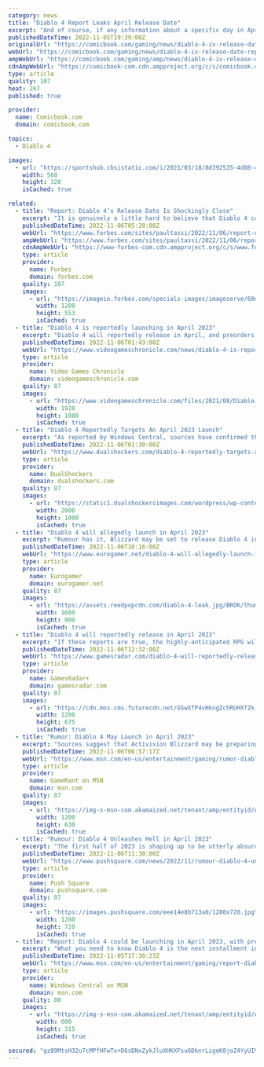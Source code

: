 ```yaml
---
category: news
title: "Diablo 4 Report Leaks April Release Date"
excerpt: "And of course, if any information about a specific day in April emerges, we will also be sure to update the story. Diablo 4 is in development for PC, PS4, PS5, Xbox One, Xbox Series S, and Xbox Series ..."
publishedDateTime: 2022-11-05T19:39:00Z
originalUrl: "https://comicbook.com/gaming/news/diablo-4-iv-release-date-report/"
webUrl: "https://comicbook.com/gaming/news/diablo-4-iv-release-date-report/"
ampWebUrl: "https://comicbook.com/gaming/amp/news/diablo-4-iv-release-date-report/"
cdnAmpWebUrl: "https://comicbook-com.cdn.ampproject.org/c/s/comicbook.com/gaming/amp/news/diablo-4-iv-release-date-report/"
type: article
quality: 107
heat: 267
published: true

provider:
  name: Comicbook.com
  domain: comicbook.com

topics:
  - Diablo 4

images:
  - url: "https://sportshub.cbsistatic.com/i/2021/03/18/8d392535-4d08-4a2a-9a51-fbdcba1a6e5f/playstation-orange-1242469.jpg?width=568&height=320"
    width: 568
    height: 320
    isCached: true

related:
  - title: "Report: Diablo 4’s Release Date Is Shockingly Close"
    excerpt: "It is genuinely a little hard to believe that Diablo 4 could be just six months away. We have seen very little footage from the game, relatively speaking, though we have gotten ma ..."
    publishedDateTime: 2022-11-06T05:28:00Z
    webUrl: "https://www.forbes.com/sites/paultassi/2022/11/06/report-diablo-4s-release-date-is-shockingly-close/"
    ampWebUrl: "https://www.forbes.com/sites/paultassi/2022/11/06/report-diablo-4s-release-date-is-shockingly-close/amp/"
    cdnAmpWebUrl: "https://www-forbes-com.cdn.ampproject.org/c/s/www.forbes.com/sites/paultassi/2022/11/06/report-diablo-4s-release-date-is-shockingly-close/amp/"
    type: article
    provider:
      name: Forbes
      domain: forbes.com
    quality: 107
    images:
      - url: "https://imageio.forbes.com/specials-images/imageserve/60ddba7d243d9e40469458fe/0x0.jpg?format=jpg&width=1200"
        width: 1200
        height: 553
        isCached: true
  - title: "Diablo 4 is reportedly launching in April 2023"
    excerpt: "Diablo 4 will reportedly release in April, and preorders for the game will open in December, according to a new report."
    publishedDateTime: 2022-11-06T01:43:00Z
    webUrl: "https://www.videogameschronicle.com/news/diablo-4-is-reportedly-launching-in-april-2023/"
    type: article
    provider:
      name: Video Games Chronicle
      domain: videogameschronicle.com
    quality: 87
    images:
      - url: "https://www.videogameschronicle.com/files/2021/08/Diablo-4-rogue-art.jpg"
        width: 1920
        height: 1080
        isCached: true
  - title: "Diablo 4 Reportedly Targets An April 2023 Launch"
    excerpt: "As reported by Windows Central, sources have confirmed that Diablo 4 will get an official release date next month during The Game Awards 2022 ceremony. The source claims that the game will be released ..."
    publishedDateTime: 2022-11-06T01:30:00Z
    webUrl: "https://www.dualshockers.com/diablo-4-reportedly-targets-april-2023-launch/"
    type: article
    provider:
      name: DualShockers
      domain: dualshockers.com
    quality: 87
    images:
      - url: "https://static1.dualshockersimages.com/wordpress/wp-content/uploads/2022/11/Diablo.jpg"
        width: 2000
        height: 1000
        isCached: true
  - title: "Diablo 4 will allegedly launch in April 2023"
    excerpt: "Rumour has it, Blizzard may be set to release Diablo 4 in April 2023. That's according to the XboxEra podcast and ..."
    publishedDateTime: 2022-11-06T10:16:00Z
    webUrl: "https://www.eurogamer.net/diablo-4-will-allegedly-launch-in-april-2023"
    type: article
    provider:
      name: Eurogamer
      domain: eurogamer.net
    quality: 87
    images:
      - url: "https://assets.reedpopcdn.com/diablo-4-leak.jpg/BROK/thumbnail/1600x900/format/jpg/quality/80/diablo-4-leak.jpg"
        width: 1600
        height: 900
        isCached: true
  - title: "Diablo 4 will reportedly release in April 2023"
    excerpt: "If these reports are true, the highly-anticipated RPG will reportedly open up for pre-orders next month, launch in early access in February, and be fully released in April 2023. That's according to ..."
    publishedDateTime: 2022-11-06T12:32:00Z
    webUrl: "https://www.gamesradar.com/diablo-4-will-reportedly-release-in-april-2023/"
    type: article
    provider:
      name: GamesRadar+
      domain: gamesradar.com
    quality: 87
    images:
      - url: "https://cdn.mos.cms.futurecdn.net/GSwXfP4vHkngZchRUHXf2k-1200-80.jpg"
        width: 1200
        height: 675
        isCached: true
  - title: "Rumor: Diablo 4 May Launch in April 2023"
    excerpt: "Sources suggest that Activision Blizzard may be preparing to launch its next flagship ARPG, the long-awaited Diablo 4, in April 2023."
    publishedDateTime: 2022-11-06T06:57:17Z
    webUrl: "https://www.msn.com/en-us/entertainment/gaming/rumor-diablo-4-may-launch-in-april-2023/ar-AA13NunU"
    type: article
    provider:
      name: GameRant on MSN
      domain: msn.com
    quality: 87
    images:
      - url: "https://img-s-msn-com.akamaized.net/tenant/amp/entityid/AA13NBf5.img?h=630&w=1200&m=6&q=60&o=t&l=f&f=jpg"
        width: 1200
        height: 630
        isCached: true
  - title: "Rumour: Diablo 4 Unleashes Hell in April 2023"
    excerpt: "The first half of 2023 is shaping up to be utterly absurd for new games, by the way. It's genuinely one of the most impressive release schedules we've ever seen — or thereabouts. Throw Diablo 4 into ..."
    publishedDateTime: 2022-11-06T11:30:00Z
    webUrl: "https://www.pushsquare.com/news/2022/11/rumour-diablo-4-unleashes-hell-in-april-2023"
    type: article
    provider:
      name: Push Square
      domain: pushsquare.com
    quality: 87
    images:
      - url: "https://images.pushsquare.com/eee14e8b713a0/1280x720.jpg"
        width: 1280
        height: 720
        isCached: true
  - title: "Report: Diablo 4 could be launching in April 2023, with preorders going live December"
    excerpt: "What you need to know Diablo 4 is the next installment in the legendary action RPG series from Blizzard. A rumor over the summer suggested that Diablo 4 may be getting revealed at The Game Awards in ..."
    publishedDateTime: 2022-11-05T17:30:23Z
    webUrl: "https://www.msn.com/en-us/entertainment/gaming/report-diablo-4-could-be-launching-in-april-2023-with-preorders-going-live-december/ar-AA13MSrn"
    type: article
    provider:
      name: Windows Central on MSN
      domain: msn.com
    quality: 80
    images:
      - url: "https://img-s-msn-com.akamaized.net/tenant/amp/entityid/AA13MJi1.img?h=315&w=600&m=6&q=60&o=t&l=f&f=jpg&x=589&y=319"
        width: 600
        height: 315
        isCached: true

secured: "gz89MtsH32u7cMPfHFwTx+D6sDNxZykJluXHKXFsu6DknrLigeK8joZ4YyUIV5jcCxQcbZobatWS5uIua/kiYFz1QVlnV+DjVi631tWJck4t6fcaqijNztSeqEqSE2h3e4PkjLw3ipMU+YeqWhJLHBJ0bYelC12QvWgDVbb9AH85SQ1X8l16VxhGum0ex+kDnmSG8os6rnxg8xv/Wrp8SRfHu7tKoEvp5z1EiRequnWglQEUPW4zfFx9ENpB7JeHQNUfn6zbBvuZMOd1/nMSeaxEzCDNZ06eGHvAMax82ORppEWPN+wmMprwuhewNmdnAyVjGVSdw8wq6Ys3T1dqOXFE6QAGG1hPJ1GcHThbB0Y=;+9RKlI5thUb3Q+P9YUaxdQ=="
---
```


